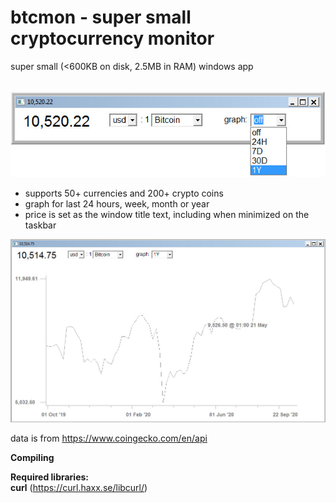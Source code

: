 # btcmon - super small cryptocurrency monitor

super small (<600KB on disk, 2.5MB in RAM) windows app <br><br>

![alt text](https://github.com/hack-tramp/btcmon/blob/master/screen2.jpg)

- supports 50+ currencies and 200+ crypto coins<br>
- graph for last 24 hours, week, month or year<br>
- price is set as the window title text, including when minimized on the taskbar <br>

![alt text](https://github.com/hack-tramp/btcmon/blob/master/screen4.jpg)

data is from https://www.coingecko.com/en/api  <br>

<b>Compiling</b>

<b>Required libraries:</b><br>
<b>curl</b> (https://curl.haxx.se/libcurl/) 

